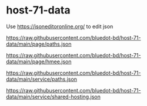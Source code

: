 # host-71-data

Use https://jsoneditoronline.org/ to edit json


https://raw.githubusercontent.com/bluedot-bd/host-71-data/main/page/paths.json

https://raw.githubusercontent.com/bluedot-bd/host-71-data/main/page/hmee.json

https://raw.githubusercontent.com/bluedot-bd/host-71-data/main/service/paths.json

https://raw.githubusercontent.com/bluedot-bd/host-71-data/main/service/shared-hosting.json
